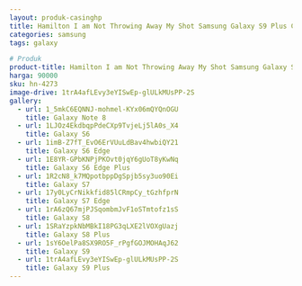 ```yaml
---
layout: produk-casinghp
title: Hamilton I am Not Throwing Away My Shot Samsung Galaxy S9 Plus Case
categories: samsung
tags: galaxy

# Produk
product-title: Hamilton I am Not Throwing Away My Shot Samsung Galaxy S9 Plus Case
harga: 90000
sku: hn-4273
image-drive: 1trA4afLEvy3eYISwEp-glULkMUsPP-2S
gallery:
  - url: 1_5mkC6EQNNJ-mohmel-KYx06mQYQnOGU
    title: Galaxy Note 8
  - url: 1LJOz4EkdbqpPdeCXp9TvjeLj5lA0s_X4
    title: Galaxy S6
  - url: 1imB-Z7fT_EvO6ErVUuLdBav4hwbiQY21
    title: Galaxy S6 Edge
  - url: 1E8YR-GPbKNPjPKOvt0jqY6gUoT8yKwNq
    title: Galaxy S6 Edge Plus
  - url: 1R2cN8_k7MQpotbppDgSpjb5sy3uo90Ei
    title: Galaxy S7
  - url: 17y0LyCrNikkfid85lCRmpCy_tGzhfprN
    title: Galaxy S7 Edge
  - url: 1rA6zQ67mjPJSqombmJvF1oSTmtofz1sS
    title: Galaxy S8
  - url: 1SRaYzpkNbMBkI18PG3qLXE2lVOXgUazj
    title: Galaxy S8 Plus
  - url: 1sY6OelPa8SX9RO5F_rPgfGOJMOHAqJ62
    title: Galaxy S9
  - url: 1trA4afLEvy3eYISwEp-glULkMUsPP-2S
    title: Galaxy S9 Plus
---
```

